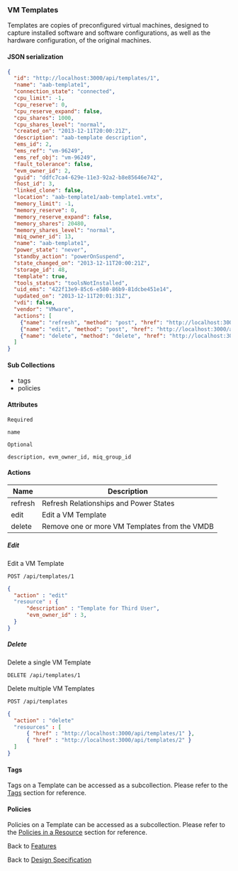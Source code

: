 
### VM Templates

Templates are copies of preconfigured virtual machines, designed to capture installed software and software configurations,
as well as the hardware configuration, of the original machines.

#### JSON serialization

```json
{
  "id": "http://localhost:3000/api/templates/1",
  "name": "aab-template1",
  "connection_state": "connected",
  "cpu_limit": -1,
  "cpu_reserve": 0,
  "cpu_reserve_expand": false,
  "cpu_shares": 1000,
  "cpu_shares_level": "normal",
  "created_on": "2013-12-11T20:00:21Z",
  "description": "aab-template description",
  "ems_id": 2,
  "ems_ref": "vm-96249",
  "ems_ref_obj": "vm-96249",
  "fault_tolerance": false,
  "evm_owner_id": 2,
  "guid": "ddfc7ca4-629e-11e3-92a2-b8e85646e742",
  "host_id": 3,
  "linked_clone": false,
  "location": "aab-template1/aab-template1.vmtx",
  "memory_limit": -1,
  "memory_reserve": 0,
  "memory_reserve_expand": false,
  "memory_shares": 20480,
  "memory_shares_level": "normal",
  "miq_owner_id": 13,
  "name": "aab-template1",
  "power_state": "never",
  "standby_action": "powerOnSuspend",
  "state_changed_on": "2013-12-11T20:00:21Z",
  "storage_id": 48,
  "template": true,
  "tools_status": "toolsNotInstalled",
  "uid_ems": "422f13e9-85c6-e580-86b9-81dcbe451e14",
  "updated_on": "2013-12-11T20:01:31Z",
  "vdi": false,
  "vendor": "VMware",
  "actions": [
    {"name": "refresh", "method": "post", "href": "http://localhost:3000/api/templates/1"},
    {"name": "edit", "method": "post", "href": "http://localhost:3000/api/templates/1"},
    {"name": "delete", "method": "delete", "href": "http://localhost:3000/api/templates/1"}
  ]
}
```

#### Sub Collections

* tags
* policies

#### Attributes

`Required`

```
name
```

`Optional`

```
description, evm_owner_id, miq_group_id
```

#### Actions

| Name | Description |
|------|-------------|
| refresh | Refresh Relationships and Power States |
| edit | Edit a VM Template |
| delete | Remove one or more VM Templates from the VMDB |

##### Edit

Edit a VM Template

`POST /api/templates/1`

```json
{
  "action" : "edit"
  "resource" : {
      "description" : "Template for Third User",
      "evm_owner_id" : 3,
  }
}
```

##### Delete

Delete a single VM Template

`DELETE /api/templates/1`

Delete multiple VM Templates

`POST /api/templates`

```json
{
  "action" : "delete"
  "resources" : [
      { "href" : "http://localhost:3000/api/templates/1" },
      { "href" : "http://localhost:3000/api/templates/2" }
  ]
}
```


#### Tags

Tags on a Template can be accessed as a subcollection. Please refer to the [Tags](./tags.md) section for reference.

#### Policies

Policies on a Template can be accessed as a subcollection. Please refer to the [Policies in a Resource](./policies.md) section for reference.


Back to [Features](./features.md)

Back to [Design Specification](../design.md)


